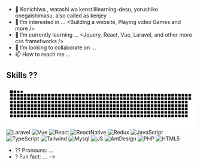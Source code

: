 <!-- - 👋 Hi, I’m @WebmasterSensei  also called as Sakai Rihito            
- 👀 I’m interested in ...   <Building a website, Playing video Games and more />
- 🌱 I’m currently learning ... <Jquery, React, Vue, Laravel, and other more css framefworks />
- 💞️ I’m looking to collaborate on ...
- 📫 How to reach me ... --->

- 👋 Konichiwa , watashi wa kenstilllearning-desu, yorushiko onegaishimasu,   also called as kenjey          
- 👀 I’m interested in ...   <Building a website, Playing video Games and more />
- 🌱 I’m currently learning ... <Jquery, React, Vue, Laravel, and other more css framefworks />
- 💞️ I’m looking to collaborate on ...
- 📫 How to reach me ... 

## Skills ??

![contribution](https://raw.githubusercontent.com/nhedger/nhedger/output/github-contribution-grid-snake-dark.svg#gh-dark-mode-only) 
![Laravel](https://img.shields.io/badge/Laravel-FF2D20?style=for-the-badge&logo=laravel&logoColor=white)
![Vue](https://img.shields.io/badge/Vue.js-35495E?style=for-the-badge&logo=vue.js&logoColor=4FC08D)
![React](https://img.shields.io/badge/React-20232A?style=for-the-badge&logo=react&logoColor=61DAFB)
![ReactNative](https://img.shields.io/badge/React_Native-20232A?style=for-the-badge&logo=react&logoColor=61DAFB)
![Redux](https://img.shields.io/badge/Redux-593D88?style=for-the-badge&logo=redux&logoColor=white)
![JavaScript](https://img.shields.io/badge/javascript-%23323330.svg?style=for-the-badge&logo=javascript&logoColor=%23F7DF1E)
![TypeScript](https://img.shields.io/badge/typescript-%23007ACC.svg?style=for-the-badge&logo=typescript&logoColor=white)
![Tailwind](https://img.shields.io/badge/Tailwind_CSS-38B2AC?style=for-the-badge&logo=tailwind-css&logoColor=white)
![Mysql](https://img.shields.io/badge/MySQL-00000F?style=for-the-badge&logo=mysql&logoColor=white)
![JS](https://img.shields.io/badge/CSS3-1572B6?style=for-the-badge&logo=css3&logoColor=white)
![AntDesign](https://img.shields.io/badge/Ant%20Design-1890FF?style=for-the-badge&logo=antdesign&logoColor=white)
![PHP](https://img.shields.io/badge/php-%23777BB4.svg?style=for-the-badge&logo=php&logoColor=white)
![HTML5](https://img.shields.io/badge/html5-%23E34F26.svg?style=for-the-badge&logo=html5&logoColor=white)


- ?? Pronouns: ...
- ? Fun fact: ...
-->
 

<!---
WebmasterSensei/WebmasterSensei is a ✨ special ✨ repository because its `README.md` (this file) appears on your GitHub profile.
You can click the Preview link to take a look at your changes.
--->
